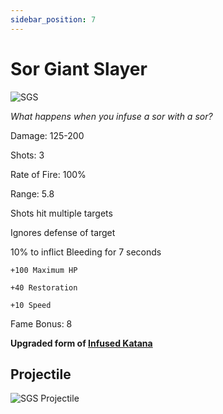 ```yaml
---
sidebar_position: 7
---
```


# Sor Giant Slayer

![SGS](https://vwiki.valorserver.com/api/item/picture/sor%20giant%20slayer)

<i>What happens when you infuse a sor with a sor?</i>

Damage: 125-200

Shots: 3

Rate of Fire: 100%

Range: 5.8

Shots hit multiple targets

Ignores defense of target

10% to inflict Bleeding for 7 seconds

    +100 Maximum HP
    
    +40 Restoration
    
    +10 Speed

Fame Bonus: 8

**Upgraded form of [Infused Katana](https://wiki.valorserver.com/docs/items/weapons/katanas/ut/infused_katana)**

## Projectile

![SGS Projectile](https://cdn.discordapp.com/attachments/948448304574910534/948595210017976390/unknown.png)
